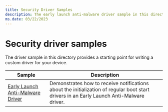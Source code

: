 ```yaml
---
title: Security Driver Samples
description: The early launch anti-malware driver sample in this directory provides a starting point for writing a custom driver for your device.
ms.date: 03/22/2023
---
```


# Security driver samples

The driver sample in this directory provides a starting point for writing a custom driver for your device.

| Sample | Description |
| --- | --- |
| [Early Launch Anti-Malware Driver](/samples/microsoft/windows-driver-samples/early-launch-anti-malware-driver) | Demonstrates how to receive notifications about the initialization of regular boot start drivers in an Early Launch Anti-Malware driver. |
